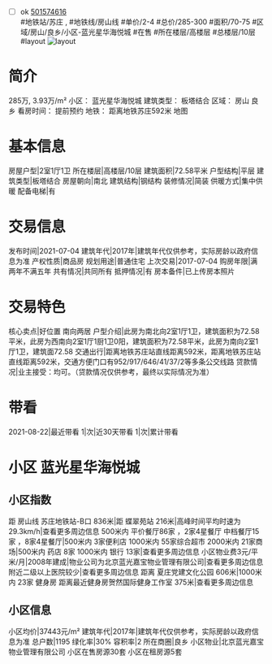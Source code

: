 - [ ] ok [501574616](https://bj.5i5j.com/ershoufang/501574616.html)  
 #地铁站/苏庄 ,  #地铁线/房山线
#单价/2-4 #总价/285-300 #面积/70-75   #区域/房山/良乡/小区-蓝光星华海悦城 #在售 #所在楼层/高楼层 #总楼层/10层 #layout 
![layout](http://image2a.5i5j.com/bdir/layout/555574.jpg_P5.jpg) 
# 简介 
 285万,  3.93万/m² 
小区： 蓝光星华海悦城
建筑类型： 板塔结合
区域： 房山 良乡
看房时间： 提前预约
地铁： 距离地铁苏庄592米 地图
# 基本信息 
 房屋户型|2室1厅1卫
所在楼层|高楼层/10层
建筑面积|72.58平米
户型结构|平层
建筑类型|板塔结合
房屋朝向|南北
建筑结构|钢结构
装修情况|简装
供暖方式|集中供暖
配备电梯|有
# 交易信息 
 发布时间|2021-07-04
建筑年代|2017年|建筑年代仅供参考，实际房龄以政府信息为准
产权性质|商品房
规划用途|普通住宅
上次交易|2017-07-04
购房年限|满两年不满五年
共有情况|共同所有
抵押情况|有
房本备件|已上传房本照片
# 交易特色 
 核心卖点|好位置 南向两居
户型介绍|此房为南北向2室1厅1卫，建筑面积为72.58平米，此房为西南向2室1厅1厨1卫0阳，建筑面积为72.58平米，此房为南向2室1厅1卫，建筑面72.58
交通出行|距离地铁苏庄站直线距离592米，距离地铁苏庄站直线距离592米，交通方便门口有952/917/646/41/37/2等多条公交线路
贷款情况|业主接受：均可。（贷款情况仅供参考，最终以实际情况为准）
# 带看 
 2021-08-22|最近带看	 1|次|近30天带看	 1|次|累计带看
# 小区 蓝光星华海悦城
## 小区指数 
 距 房山线 苏庄地铁站-B口 836米|距 蝶翠苑站 216米|高峰时间平均时速为29.3km/h|查看更多周边信息
500米内 平价餐厅86家 ，2家4星餐厅
中档餐厅15家 ，8家4星餐厅|500米内 3家便利店
1000米内 55家综合超市
2000米内 21家商场|500米内 药店 8家
1000米内 银行 13家|查看更多周边信息
小区物业费3元/平米/月|2008年建成|物业公司为北京蓝光嘉宝物业管理有限公司|查看更多周边信息
附近二级以上医院较少|查看更多周边信息
距离 夏庄党建文化公园 606米|1000米内 23家 健身房
距离最近健身房贺然国际健身工作室 375米|查看更多周边信息
## 小区信息 
 小区均价|37443元/m²
建筑年代|2017年|建筑年代仅供参考，实际房龄以政府信息为准
总户数|1195
绿化率|30%
容积率|2
所在商圈|良乡
小区物业|北京蓝光嘉宝物业管理有限公司
小区在售房源30套
小区在租房源5套
